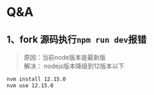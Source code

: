 <!--
 * @LastEditors: qf
 * @Date: 2021-01-07 16:34:52
 * @Description: 
-->

# Q&A

## 1、fork 源码执行`npm run dev`报错

> 原因：当前node版本是最新版  
> 解决： nodejs版本降级到12版本以下

``` bash
nvm install 12.15.0
nvm use 12.15.0
```
